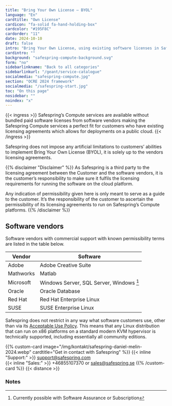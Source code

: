 ```yaml
---
title: "Bring Your Own License – BYOL"
language: "En"
cardtitle: "Own License"
cardicon: "fa-solid fa-hand-holding-box"
cardcolor: "#195F8C"
cardorder: "11"
date: 2024-10-10
draft: false
intro: "Bring Your Own License, using existing software licenses in Safespring cloud environment"
cardintro: ""
background: "safespring-compute-background.svg"
form: "no"
sidebarlinkname: "Back to all categories"
sidebarlinkurl: "/geant/service-catalogue"
socialmedia: "safespring-compute.jpg"
section: "OCRE 2024 framework"
socialmedia: "/safespring-start.jpg"
toc: "On this page"
nosidebar: ""
noindex: "x"
---
```


{{< ingress >}}
Safespring’s Compute services are available without bundled paid software licenses from software vendors making the Safespring Compute services a perfect fit for customers who have existing licensing agreements which allows for deployments on a public cloud. 
{{< /ingress >}}

Safespring does not impose any artificial limitations to customers’ abilities to implement Bring Your Own License (BYOL), it is solely up to the vendors licensing agreements.

{{% disclaimer "Disclaimer" %}}
As Safespring is a third party to the licensing agreement between the Customer and the software vendors, it is the customer’s responsibility to make sure it fulfils the licensing requirements for running the software on the cloud platform. 

Any indication of permissibility given here is only meant to serve as a guide to the customer. It’s the responsibility of the customer to ascertain the permissibility of its licensing agreements to run on Safespring’s Compute platforms.
{{% /disclaimer %}}

## Software vendors
Software vendors with commercial support with known permissibility terms are listed in the table below.


| Vendor       | Software                                 |
|--------------|------------------------------------------|
| Adobe        | Adobe Creative Suite                     |
| Mathworks    | Matlab                                   |
| Microsoft    | Windows Server, SQL Server, Windows [^1] |
| Oracle       | Oracle Database                          |
| Red Hat      | Red Hat Enterprise Linux                 |
| SUSE         | SUSE Enterprise Linux                    |


Safespring does not restrict in any way what software customers use, other than via its [Acceptable Use Policy](/documents/safespring-acceptable_use_policy.pdf). This means that any Linux distribution that can run on x86 platforms on a standard modern KVM hypervisor is technically supported, including essentially all community editions.


{{% custom-card image="/img/kontakt/safespring-daniel-melin-2024.webp" cardtitle="Get in contact with Safespring" %}}
{{< inline "Support:" >}} support@safespring.com  
{{< inline "Sales:" >}} +46855107370 or sales@safespring.se
{{% /custom-card %}}
{{< distance >}}

### Notes
[^1]: Currently possible with Software Assurance or Subscription